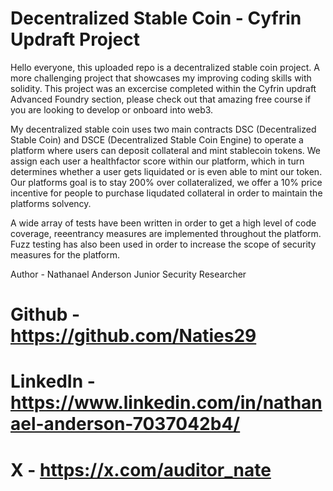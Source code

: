 # Decentralized Stable Coin - Cyfrin Updraft Project

Hello everyone, this uploaded repo is a decentralized stable coin project. A more challenging project that showcases my improving coding skills with solidity. This project was an excercise completed within the Cyfrin updraft Advanced Foundry section, please check out that amazing free course if you are looking to develop or onboard into web3. 

My decentralized stable coin uses two main contracts DSC (Decentralized Stable Coin) and DSCE (Decentralized Stable Coin Engine) to operate a platform where users can deposit collateral and mint stablecoin tokens. We assign each user a healthfactor score within our platform, which in turn determines whether a user gets liquidated or is even able to mint our token. Our platforms goal is to stay 200% over collateralized, we offer a 10% price incentive for people to purchase liqudated collateral in order to maintain the platforms solvency. 

A wide array of tests have been written in order to get a high level of code coverage, reeentrancy measures are implemented throughout the platform. Fuzz testing has also been used in order to increase the scope of security measures for the platform. 

Author - Nathanael Anderson Junior Security Researcher

# Github - https://github.com/Naties29 

# LinkedIn - https://www.linkedin.com/in/nathanael-anderson-7037042b4/

# X - https://x.com/auditor_nate 

